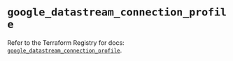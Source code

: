 # `google_datastream_connection_profile`

Refer to the Terraform Registry for docs: [`google_datastream_connection_profile`](https://registry.terraform.io/providers/hashicorp/google/6.18.0/docs/resources/datastream_connection_profile).
